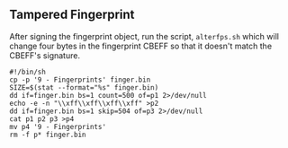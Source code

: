 ## Tampered Fingerprint ##

After signing the fingerprint object, run the script, `alterfps.sh` which 
will change four bytes in the fingerprint CBEFF so that it doesn't match the CBEFF's signature.

```
#!/bin/sh
cp -p '9 - Fingerprints' finger.bin
SIZE=$(stat --format="%s" finger.bin)
dd if=finger.bin bs=1 count=500 of=p1 2>/dev/null
echo -e -n "\\xff\\xff\\xff\\xff" >p2
dd if=finger.bin bs=1 skip=504 of=p3 2>/dev/null
cat p1 p2 p3 >p4
mv p4 '9 - Fingerprints'
rm -f p* finger.bin
```
